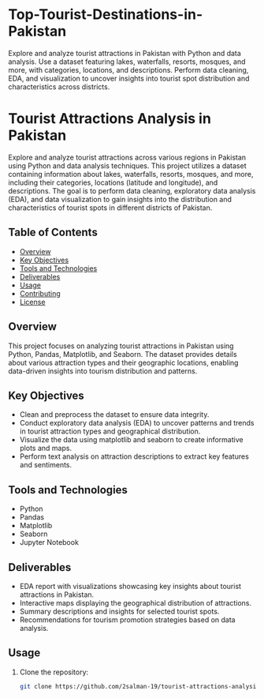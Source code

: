 # Top-Tourist-Destinations-in-Pakistan
Explore and analyze tourist attractions in Pakistan with Python and data analysis. Use a dataset featuring lakes, waterfalls, resorts, mosques, and more, with categories, locations, and descriptions. Perform data cleaning, EDA, and visualization to uncover insights into tourist spot distribution and characteristics across districts.
# Tourist Attractions Analysis in Pakistan

Explore and analyze tourist attractions across various regions in Pakistan using Python and data analysis techniques. This project utilizes a dataset containing information about lakes, waterfalls, resorts, mosques, and more, including their categories, locations (latitude and longitude), and descriptions. The goal is to perform data cleaning, exploratory data analysis (EDA), and data visualization to gain insights into the distribution and characteristics of tourist spots in different districts of Pakistan.

## Table of Contents

- [Overview](#overview)
- [Key Objectives](#key-objectives)
- [Tools and Technologies](#tools-and-technologies)
- [Deliverables](#deliverables)
- [Usage](#usage)
- [Contributing](#contributing)
- [License](#license)

## Overview

This project focuses on analyzing tourist attractions in Pakistan using Python, Pandas, Matplotlib, and Seaborn. The dataset provides details about various attraction types and their geographic locations, enabling data-driven insights into tourism distribution and patterns.

## Key Objectives

- Clean and preprocess the dataset to ensure data integrity.
- Conduct exploratory data analysis (EDA) to uncover patterns and trends in tourist attraction types and geographical distribution.
- Visualize the data using matplotlib and seaborn to create informative plots and maps.
- Perform text analysis on attraction descriptions to extract key features and sentiments.

## Tools and Technologies

- Python
- Pandas
- Matplotlib
- Seaborn
- Jupyter Notebook

## Deliverables

- EDA report with visualizations showcasing key insights about tourist attractions in Pakistan.
- Interactive maps displaying the geographical distribution of attractions.
- Summary descriptions and insights for selected tourist spots.
- Recommendations for tourism promotion strategies based on data analysis.

## Usage

1. Clone the repository:

   ```bash
   git clone https://github.com/2salman-19/tourist-attractions-analysis.git
